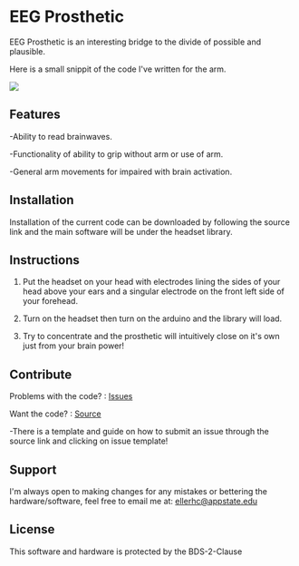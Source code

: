 EEG Prosthetic
==============
EEG Prosthetic is an interesting bridge to the divide of possible and plausible.

Here is a small snippit of the code I've written for the arm.

![](https://github.com/HunterEller/EEG-Prosthetic/blob/master/Code.PNG)

Features
--------

-Ability to read brainwaves.

-Functionality of ability to grip without arm or use of arm.

-General arm movements for impaired with brain activation.

Installation
------------

Installation of the current code can be downloaded by following the source link and the main software will be under the headset library.

Instructions
------------

1. Put the headset on your head with electrodes lining the sides of your head above your ears and a singular electrode on the front left side of your forehead.

2. Turn on the headset then turn on the arduino and the library will load.

3. Try to concentrate and the prosthetic will intuitively close on it's own just from your brain power!

Contribute
----------

Problems with the code? : [Issues](https://github.com/HunterEller/EEG-Prosthetic/issues "Issues")

Want the code? : [Source](https://github.com/HunterEller/EEG-Prosthetic "Source")

-There is a template and guide on how to submit an issue through the source link and clicking on issue template!

Support
-------

I'm always open to making changes for any mistakes or bettering the hardware/software, 
feel free to email me at: ellerhc@appstate.edu

License
-------

This software and hardware is protected by the BDS-2-Clause
